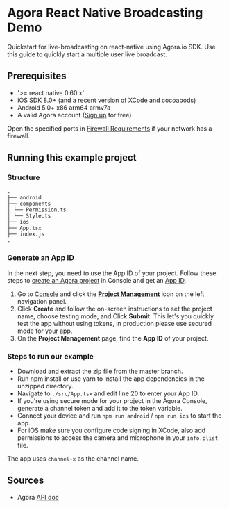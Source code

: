 # Agora React Native Broadcasting Demo

Quickstart for live-broadcasting on react-native using Agora.io SDK.
Use this guide to quickly start a multiple user live broadcast.


## Prerequisites
* '>= react native 0.60.x'
* iOS SDK 8.0+ (and a recent version of XCode and cocoapods)
* Android 5.0+ x86 arm64 armv7a
* A valid Agora account ([Sign up](https://dashboard.agora.io/) for free)

<div class="alert note">Open the specified ports in <a href="https://docs.agora.io/cn/Agora%20Platform/firewall?platform=All%20Platforms">Firewall Requirements</a> if your network has a firewall.</div>

## Running this example project

### Structure

```
.
├── android
├── components
│ └── Permission.ts
│ └── Style.ts
├── ios
├── App.tsx
├── index.js
.
```

### Generate an App ID

In the next step, you need to use the App ID of your project. Follow these steps to [create an Agora project](https://docs.agora.io/en/Agora%20Platform/manage_projects?platform=All%20Platforms) in Console and get an [App ID](https://docs.agora.io/en/Agora%20Platform/terms?platform=All%20Platforms#a-nameappidaapp-id ).

1. Go to [Console](https://dashboard.agora.io/) and click the **[Project Management](https://dashboard.agora.io/projects)** icon on the left navigation panel. 
2. Click **Create** and follow the on-screen instructions to set the project name, choose testing mode, and Click **Submit**. This let's you quickly test the app without using tokens, in production please use secured mode for your app.
3. On the **Project Management** page, find the **App ID** of your project. 


### Steps to run our example

* Download and extract the zip file from the master branch.
* Run npm install or use yarn to install the app dependencies in the unzipped directory.
* Navigate to `./src/App.tsx` and edit line 20 to enter your App ID.
* If you're using secure mode for your project in the Agora Console, generate a channel token and add it to the token variable.
* Connect your device and run `npm run android` / `npm run ios` to start the app.
* For iOS make sure you configure code signing in XCode, also add permissions to access the camera and microphone in your `info.plist` file.

The app uses `channel-x` as the channel name.

## Sources
* Agora [API doc](https://docs.agora.io/en/)
